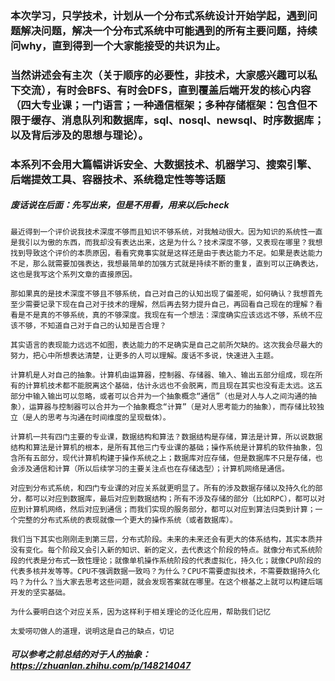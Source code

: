 ### 本次学习，只学技术，计划从一个分布式系统设计开始学起，遇到问题解决问题，解决一个分布式系统中可能遇到的所有主要问题，持续问why，直到得到一个大家能接受的共识为止。

### 当然讲述会有主次（关于顺序的必要性，非技术，大家感兴趣可以私下交流），有时会BFS、有时会DFS，直到覆盖后端开发的核心内容（四大专业课；一门语言；一种通信框架；多种存储框架：包含但不限于缓存、消息队列和数据库，sql、nosql、newsql、时序数据库；以及背后涉及的思想与理论）。

### 本系列不会用大篇幅讲诉安全、大数据技术、机器学习、搜索引擎、后端提效工具、容器技术、系统稳定性等等话题

##### 废话说在后面：先写出来，但是不用看，用来以后check

    最近得到一个评价说我技术深度不够而且知识不够系统，对我触动很大。因为知识的系统性一直是我引以为傲的东西，而我却没有表达出来，这是为什么？技术深度不够，又表现在哪里？我想找到导致这个评价的本质原因，看看究竟事实就是这样还是由于表达能力不足。如果是表达能力不足，那么就需要加强表达，我想最简单的加强方式就是持续不断的重复，直到可以正确表达，这也是我写这个系列文章的直接原因。
    
    那如果真的是技术深度不够且不够系统，自己对自己的认知出现了偏差呢，如何确认？我想首先至少需要记录下现在自己对于技术的理解，然后再去努力提升自己，再回看自己现在的理解？看看是不是真的不够系统，真的不够深度。我现在有一个想法：深度确实应该远远不够，系统不应该不够，不知道自己对于自己的认知是否合理？
    
    其实语言的表现能力远远不如图，表达能力的不足确实是自己之前所欠缺的。这次我会尽最大的努力，把心中所想表达清楚，让更多的人可以理解。废话不多说，快速进入主题。
    
    计算机是人对自己的抽象。计算机由运算器，控制器、存储器、输入、输出五部分组成，现在所有的计算机技术都不能脱离这个基础，估计永远也不会脱离，而且现在其实也没有走太远。这五部分中输入输出可以忽略，或者可以合并为一个抽象概念“通信”（也是对人与人之间沟通的抽象），运算器与控制器可以合并为一个抽象概念“计算”（是对人思考能力的抽象），而存储比较独立（是人的思考与沟通在时间维度的呈现载体）。
    
    计算机一共有四门主要的专业课，数据结构和算法？数据结构是存储，算法是计算，所以说数据结构和算法是计算机的根本，是所有其他三门专业课的基础；操作系统是计算机的软件抽象，包含所有五部分，现代计算机构建于操作系统之上；数据库对应存储，但是数据库不只是存储，也会涉及通信和计算（所以后续学习的主要关注点也在存储选型）；计算机网络是通信。
    
    对应到分布式系统，和四门专业课的对应关系就更明显了。所有的涉及数据存储以及持久化的部分，都可以对应到数据库，最后对应到数据结构；所有不涉及存储的部分（比如RPC），都可以对应到计算机网络，然后对应到通信；而我们实现的服务部分，都可以对应到算法归类到计算；一个完整的分布式系统的表现就像一个更大的操作系统（或者数据库）。
    
    我们当下其实也刚刚走到第三层，分布式阶段。未来的未来还会有更大的体系结构，其实本质并没有变化。每个阶段又会引入新的知识、新的定义，去代表这个阶段的特点。就像分布式系统阶段的代表是分布式一致性理论；就像单机操作系统阶段的代表虚拟化，持久化；就像CPU阶段的代表多核并发等等。CPU不强调数据一致吗？为什么？CPU不需要虚拟技术，不需要数据持久化吗？为什么？当大家去思考这些问题，就会发现答案就在哪里。在这个根基之上就可以构建后端开发的坚实基础。
    
    为什么要明白这个对应关系，因为这样利于相关理论的泛化应用，帮助我们记忆
    
    太爱唠叨做人的道理，说明这是自己的缺点，切记

##### 可以参考之前总结的对于人的抽象：https://zhuanlan.zhihu.com/p/148214047
